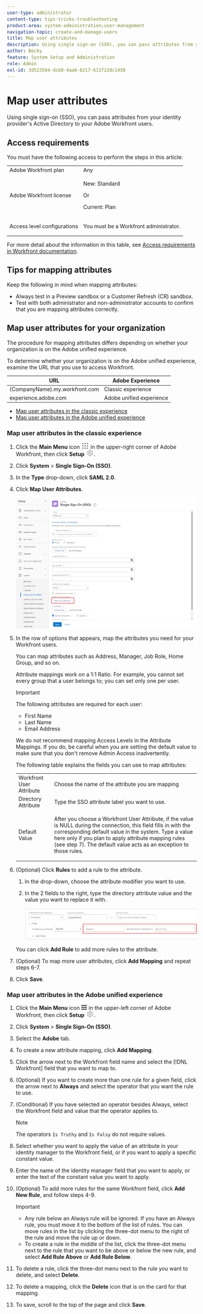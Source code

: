 ```yaml
---
user-type: administrator
content-type: tips-tricks-troubleshooting
product-area: system-administration;user-management
navigation-topic: create-and-manage-users
title: Map user attributes
description: Using single sign-on (SSO), you can pass attributes from your identity provider's Active Directory to your Adobe Workfront users. 
author: Becky
feature: System Setup and Administration
role: Admin
exl-id: 3d523584-dcb8-4aa6-8217-611f22dc1450
---
```

# Map user attributes

<!--Audited 2/2024-->

Using single sign-on (SSO), you can pass attributes from your identity provider's Active Directory to your Adobe Workfront users. 

## Access requirements

You must have the following access to perform the steps in this article: 

<table style="table-layout:auto"> 
 <col> 
 <col> 
 <tbody> 
  <tr> 
   <td role="rowheader">Adobe Workfront plan</td> 
   <td>Any</td> 
  </tr> 
  <tr> 
   <td role="rowheader">Adobe Workfront license</td> 
   <td><p>New: Standard</p><p>Or</p><p>Current: Plan</p></td> 
  </tr> 
  <tr> 
   <td role="rowheader">Access level configurations</td> 
   <td> <p>You must be a Workfront administrator.</p> </td> 
  </tr> 
 </tbody> 
</table>

For more detail about the information in this table, see [Access requirements in Workfront documentation](/help/quicksilver/administration-and-setup/add-users/access-levels-and-object-permissions/access-level-requirements-in-documentation.md).


## Tips for mapping attributes

Keep the following in mind when mapping attributes:

* Always test in a Preview sandbox or a Customer Refresh (CR) sandbox.
* Test with both administrator and non-administrator accounts to confirm that you are mapping attributes correctly.

## Map user attributes for your organization

The procedure for mapping attributes differs depending on whether your organization is on the Adobe unified experience.

To determine whether your organization is on the Adobe unified experience, examine the URL that you use to access Workfront.

|URL|Adobe Experience|
|---|---|
|(CompanyName).my.workfront.com|Classic experience|
|experience.adobe.com|Adobe unified experience |

* [Map user attributes in the classic experience](#map-user-attributes-in-the-classic-experience)
* [Map user attributes in the Adobe unified experience](#map-user-attributes-in-the-adobe-unified-experience)

### Map user attributes in the classic experience

1. Click the **Main Menu** icon ![](assets/main-menu-icon.png) in the upper-right corner of Adobe Workfront, then click **Setup** ![](assets/gear-icon-settings.png).

1. Click **System** > **Single Sign-On (SSO)**.

1. In the **Type** drop-down, click **SAML 2.0**.

1. Click **Map User Attributes**.

   ![](assets/map-user-attributes.png)

1. In the row of options that appears, map the attributes you need for your Workfront users.

   You can map attributes such as Address, Manager, Job Role, Home Group, and so on.

   Attribute mappings work on a 1:1 Ratio. For example, you cannot set every group that a user belongs to; you can set only one per user.

   >[!IMPORTANT]
   >
   >The following attributes are required for each user:
   >      
   >* First Name
   >* Last Name
   >* Email Address
   >      
   >We do not recommend mapping Access Levels in the Attribute Mappings. If you do, be careful when you are setting the default value to make sure that you don't remove Admin Access inadvertently.

   The following table explains the fields you can use to map attributes:

   <table style="table-layout:auto"> 
    <col data-mc-conditions=""> 
    <col data-mc-conditions=""> 
    <tbody> 
     <tr> 
      <td role="rowheader">Workfront User Attribute</td> 
      <td>Choose the name of the attribute you are mapping</td> 
     </tr> 
     <tr> 
      <td role="rowheader">Directory Attribute</td> 
      <td>Type the SSO attribute label you want to use.</td> 
     </tr> 
     <tr> 
      <td role="rowheader">Default Value</td> 
      <td> <p>After you choose a Workfront User Attribute, if the value is NULL during the connection, this field fills in with the corresponding default value in the system. Type a value here only if you plan to apply attribute mapping rules (see step 7). The default value acts as an exception to those rules.</td> 
     </tr> 
    </tbody> 
   </table>

1. (Optional) Click **Rules** to add a rule to the attribute.

   1. In the drop-down, choose the attribute modifier you want to use.
   1. In the 2 fields to the right, type the directory attribute value and the value you want to replace it with.

      ![](assets/rule-fields.png)

   You can click **Add Rule** to add more rules to the attribute.

1. (Optional) To map more user attributes, click **Add Mapping** and repeat steps 6-7.
1. Click **Save**.

### Map user attributes in the Adobe unified experience

1. Click the **Main Menu** icon ![](assets/main-menu-left.png) in the upper-left corner of Adobe Workfront, then click **Setup** ![](assets/gear-icon-settings.png).

1. Click **System** > **Single Sign-On (SSO)**.

1. Select the **Adobe** tab.

1. To create a new attribute mapping, click **Add Mapping**.

1. Click the arrow next to the Workfront field name and select the [!DNL Workfront] field that you want to map to. 

1. (Optional) If you want to create more than one rule for a given field, click the arrow next to **Always** and select the operator that you want the rule to use. 

1. (Conditional) If you have selected an operator besides Always, select the Workfront field and value that the operator applies to.

   >[!NOTE]
   >
   >The operators `Is Truthy` and `Is Falsy` do not require values.

1. Select whether you want to apply the value of an attribute in your identity manager to the Workfront field, or if you want to apply a specific constant value.

1. Enter the name of the identity manager field that you want to apply, or enter the text of the constant value you want to apply.

1. (Optional) To add more rules for the same Workfront field, click **Add New Rule**, and follow steps 4-9.
   
   >[!IMPORTANT]
   >
   > * Any rule below an Always rule will be ignored. If you have an Always rule, you must move it to the bottom of the list of rules. You can move rules in the list by clicking the three-dot menu to the right of the rule and move the rule up or down.
   > * To create a rule in the middle of the list, click the three-dot menu next to the rule that you want to be above or below the new rule, and select **Add Rule Above** or **Add Rule Below**.

1. To delete a rule, click the three-dot menu next to the rule you want to delete, and select **Delete**.
1. To delete a mapping, click the **Delete** icon that is on the card for that mapping.

1. To save, scroll to the top of the page and click **Save**.


